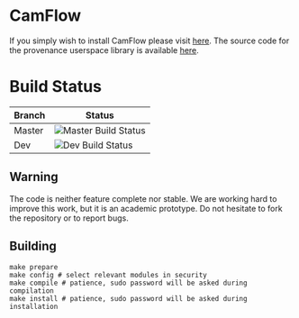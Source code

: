 # CamFlow

If you simply wish to install CamFlow please visit [here](https://github.com/CamFlow/camflow-install).
The source code for the provenance userspace library is available [here](https://github.com/CamFlow/camflow-provenance-lib).

# Build Status

| Branch | Status                                                                                  |
|--------|-----------------------------------------------------------------------------------------|
| Master | ![Master Build Status](https://api.travis-ci.org/CamFlow/camflow-dev.svg?branch=master) |
| Dev    | ![Dev Build Status](https://api.travis-ci.org/CamFlow/camflow-dev.svg?branch=dev)       |

## Warning

The code is neither feature complete nor stable.
We are working hard to improve this work, but it is an academic prototype.
Do not hesitate to fork the repository or to report bugs.

## Building

```
make prepare
make config # select relevant modules in security
make compile # patience, sudo password will be asked during compilation
make install # patience, sudo password will be asked during installation
 ```
